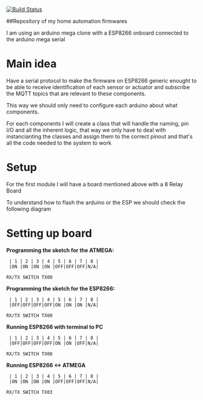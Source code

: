 [![Build Status](https://travis-ci.org/killercode/DomLab.svg?branch=master)](https://travis-ci.org/killercode/DomLab)

##Repository of my home automation firmwares

I am using an arduino mega clone with a ESP8266 onboard connected to the arduino mega serial

# Main idea
Have a serial protocol to make the firmware on ESP8266 generic enought to be able to receive identification of each sensor or actuator and subscribe the MQTT topics that are relevant to these components.

This way we should only need to configure each arduino about what components.

For each components I will create a class that will handle the naming, pin I/O and all the inherent logic, that way we only have to deal with instancianting the classes and assign them to the correct pinout and that's all the code needed to the system to work


# Setup
For the first module I will have a board mentioned above with a 8 Relay Board

To understand how to flash the arduino or the ESP we should check the following diagram

# Setting up board

**Programming the sketch for the ATMEGA:**

```DIP SWITCH
 | 1 | 2 | 3 | 4 | 5 | 6 | 7 | 8 |
 |ON |ON |ON |ON |OFF|OFF|OFF|N/A|

RX/TX SWITCH TX00
```

**Programming the sketch for the ESP8266:**

```DIP SWITCH
 | 1 | 2 | 3 | 4 | 5 | 6 | 7 | 8 |
 |OFF|OFF|OFF|OFF|ON |ON |ON |N/A|

RX/TX SWITCH TX00
```

**Running ESP8266 with terminal to PC**

```DIP SWITCH
 | 1 | 2 | 3 | 4 | 5 | 6 | 7 | 8 |
 |OFF|OFF|OFF|OFF|ON |ON |OFF|N/A|

RX/TX SWITCH TX00
```

**Running ESP8266 <-> ATMEGA**

```DIP SWITCH
 | 1 | 2 | 3 | 4 | 5 | 6 | 7 | 8 |
 |ON |ON |ON |ON |OFF|OFF|OFF|N/A|

RX/TX SWITCH TX03
```